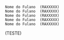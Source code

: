    Nome do Fulano  (RAXXXXX)
    Nome do Fulano  (RAXXXXX)
    Nome do Fulano  (RAXXXXX)
    Nome do Fulano  (RAXXXXX)
    Nome do Fulano  (RAXXXXX)
(TESTE)